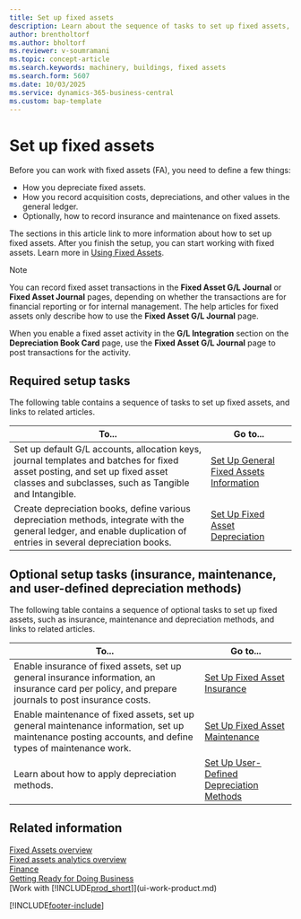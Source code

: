 ```yaml
---
title: Set up fixed assets
description: Learn about the sequence of tasks to set up fixed assets, such as machinery or buildings.
author: brentholtorf
ms.author: bholtorf
ms.reviewer: v-soumramani
ms.topic: concept-article
ms.search.keywords: machinery, buildings, fixed assets
ms.search.form: 5607
ms.date: 10/03/2025
ms.service: dynamics-365-business-central
ms.custom: bap-template
---
```


# Set up fixed assets

Before you can work with fixed assets (FA), you need to define a few things:  

* How you depreciate fixed assets.  
* How you record acquisition costs, depreciations, and other values in the general ledger.  
* Optionally, how to record insurance and maintenance on fixed assets.

The sections in this article link to more information about how to set up fixed assets. After you finish the setup, you can start working with fixed assets. Learn more in [Using Fixed Assets](fa-manage.md).  

> [!NOTE]  
> You can record fixed asset transactions in the **Fixed Asset G/L Journal** or **Fixed Asset Journal** pages, depending on whether the transactions are for financial reporting or for internal management. The help articles for fixed assets only describe how to use the **Fixed Asset G/L Journal** page.  

When you enable a fixed asset activity in the **G/L Integration** section on the **Depreciation Book Card** page, use the **Fixed Asset G/L Journal** page to post transactions for the activity.

## Required setup tasks

The following table contains a sequence of tasks to set up fixed assets, and links to related articles.

| To... | Go to... |
|--|--|
| Set up default G/L accounts, allocation keys, journal templates and batches for fixed asset posting, and set up fixed asset classes and subclasses, such as Tangible and Intangible. | [Set Up General Fixed Assets Information](fa-how-setup-general.md) |
| Create depreciation books, define various depreciation methods, integrate with the general ledger, and enable duplication of entries in several depreciation books. | [Set Up Fixed Asset Depreciation](fa-how-setup-depreciation.md) |

## Optional setup tasks (insurance, maintenance, and user-defined depreciation methods)

The following table contains a sequence of optional tasks to set up fixed assets, such as insurance, maintenance and depreciation methods, and links to related articles.

| To... | Go to... |
|--|--|
| Enable insurance of fixed assets, set up general insurance information, an insurance card per policy, and prepare journals to post insurance costs. | [Set Up Fixed Asset Insurance](fa-how-setup-insurance.md) |
| Enable maintenance of fixed assets, set up general maintenance information, set up maintenance posting accounts, and define types of maintenance work. | [Set Up Fixed Asset Maintenance](fa-how-setup-maintenance.md) |
| Learn about how to apply depreciation methods. | [Set Up User-Defined Depreciation Methods](fa-how-setup-user-defined-depreciation-method.md) |

## Related information

[Fixed Assets overview](fa-manage.md)  
[Fixed assets analytics overview](fa-analytics-overview.md)  
[Finance](finance.md)  
[Getting Ready for Doing Business](ui-get-ready-business.md)  
[Work with [!INCLUDE[prod_short](includes/prod_short.md)]](ui-work-product.md)  

[!INCLUDE[footer-include](includes/footer-banner.md)]
